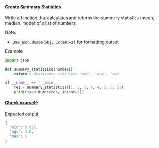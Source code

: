 #### Create Summary Statistics

Write a function that calculates and returns the summary statistics (mean, median, mode) of a list of numbers.

Note:
 - use `json.dumps(obj, indent=2)` for formatting output

Example:
```python
import json

def summary_statistics(numbers):
    return # dictionary with keys 'min', 'avg', 'max'

if __name__ == '__main__':
    res = summary_statistics([1, 2, 3, 4, 4, 5, 5, 5])
    print(json.dumps(res, indent=2))
```

#### <u>Check yourself</u>:

Expected output:
```python
{
  "min": 3.625, 
  "agv": 4.0,
  "max": 5
}
```
